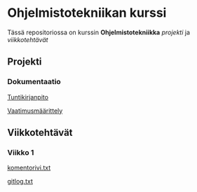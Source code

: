 # Ohjelmistotekniikan kurssi

Tässä repositoriossa on kurssin **Ohjelmistotekniikka** *projekti* ja *viikkotehtävät*

## Projekti
### Dokumentaatio
[Tuntikirjanpito](https://github.com/JonathanHeyno/ot-harjoitustyo/blob/master/dokumentaatio/tuntikirjanpito.md)

[Vaatimusmäärittely](https://github.com/JonathanHeyno/ot-harjoitustyo/blob/master/dokumentaatio/vaatimusmaarittely.md)


## Viikkotehtävät

### Viikko 1
[komentorivi.txt](https://github.com/JonathanHeyno/ot-harjoitustyo/blob/master/laskarit/viikko1/komentorivi.txt)

[gitlog.txt](https://github.com/JonathanHeyno/ot-harjoitustyo/blob/master/laskarit/viikko1/gitlog.txt)

